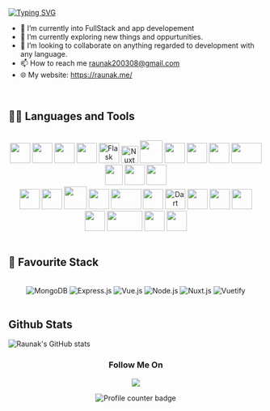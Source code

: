 [![Typing SVG](https://readme-typing-svg.herokuapp.com?color=0E9E3D&lines=Hey,+I'am+Raunak+Sadhwani)](https://git.io/typing-svg)

- 🔭 I’m currently into FullStack and app developement
- 🌱 I’m currently exploring new things and oppurtunities.
- 💞️ I’m looking to collaborate on anything regarded to development with any language.
- 📫 How to reach me raunak200308@gmail.com
- 🌐 My website: https://raunak.me/

<br />

## 👨‍💻 Languages and Tools

<br />

<div align="center">

<img src="https://i.imgur.com/Riq5bIb.png" height="40" width="40">
<img src="https://i.imgur.com/DJSN9ak.png" height="40" width="40">
<img src="https://i.imgur.com/Uivesm4.png" height="40" width="40">
<img src="https://i.imgur.com/KUlechH.png" height="40" width="40">
<img src="https://user-images.githubusercontent.com/67480737/222952162-6d3eaa00-3a43-40d8-9eb9-3c5592f5860a.png" height="40" alt="Flask ">
<img src="https://user-images.githubusercontent.com/67480737/222953937-7588b152-39e2-4f69-a737-074177035033.svg" height="34" alt="Nuxt ">
<img src="https://i.imgur.com/lPav31e.png" height="45">
<img src="https://i.imgur.com/uTwsATT.png" height="40" width="40">
<img src="https://i.imgur.com/0zjDnXw.png" height="40" width="40">
<img src="https://i.imgur.com/3NP07nj.png" height="40" width="40">
<img src="https://i.imgur.com/7sKVVgG.png" height="40" width="60">
<img src="https://i.imgur.com/mH7zbFv.png" height="40" width="35">
<img src="https://i.imgur.com/9Ulh3vX.png" height="40" width="40">
<img src="https://i.imgur.com/apxFVxR.png" height="40" width="40">



<br />

<img src="https://i.imgur.com/CfbGSw2.png" height="40" width="40">
<img src="https://i.imgur.com/ydbeeyk.png" height="40" width="40">
<img src="https://i.imgur.com/054LTZq.png" height="45" width="45">
<img src="https://user-images.githubusercontent.com/67480737/222953858-bcd7418c-fcc7-4da4-9edf-5629b48215e9.svg" height="40">
<img src="https://i.imgur.com/K5LeVnW.png" height="40" width="60">
<img src="https://i.imgur.com/ehWaPTK.png" height="40" width="40">
<img src="https://upload.wikimedia.org/wikipedia/commons/7/7e/Dart-logo.png" height="40" alt="Dart ">
<img src="https://user-images.githubusercontent.com/67480737/222953708-a319a700-b075-435f-8ef3-ac65fd473d6c.png" height="40">
<img src="https://i.imgur.com/VjulBsn.png" height="40" >
<img src="https://i.imgur.com/0BKuO1I.png" height="40" width="40">
<img src="https://i.imgur.com/b65wQ01.png" height="40" width="40">
<img src="https://i.imgur.com/hTwRNlp.png" height="40" width="70">
<img src="https://i.imgur.com/0EZWddS.png" height="40" width="40">
<img src="https://i.imgur.com/yBHwdqa.png" height="40" width="40">

  

</div>

<br /> 

## 🎀 Favourite Stack

<br />

<div align="center">
  
<img alt="MongoDB" src="https://img.shields.io/badge/MongoDB-4EA94B?style=for-the-badge&logo=mongodb&logoColor=white" />
<img alt="Express.js" src="https://img.shields.io/badge/express.js-%23404d59.svg?style=for-the-badge&logo=express&logoColor=%2361DAFB"/>
<img alt="Vue.js" src="https://img.shields.io/badge/Vue.js-20232A?style=for-the-badge&logo=vue.js&logoColor=61DAFB" />
<img alt="Node.js" src="https://img.shields.io/badge/Node.js-43853D?style=for-the-badge&logo=node.js&logoColor=white" />
<img alt="Nuxt.js" src="https://img.shields.io/badge/Nuxt.js-000000?style=for-the-badge&logo=nuxt.js&logoColor=white" />
<img alt="Vuetify" src="https://img.shields.io/badge/Vuetify-38B2AC?style=for-the-badge&logo=vuetify&logoColor=white"/>

</div>

<br />

## Github Stats


![Raunak's GitHub stats](https://github-readme-stats.vercel.app/api?username=Raunak-Hacker&show_icons=true&theme=transparent)
<h3 align="center">Follow Me On</h3>
<div align="center">
  
[<img src="https://img.shields.io/badge/linkedin-%230077B5.svg?&style=for-the-badge&logo=linkedin&logoColor=white">](https://www.linkedin.com/in/raunak-sadhwani/)

</div>
<div align="center">
<img src="https://komarev.com/ghpvc/?username=Raunak-Hacker&style=flat-square&color=blue" alt="Profile counter badge" />
</div>

